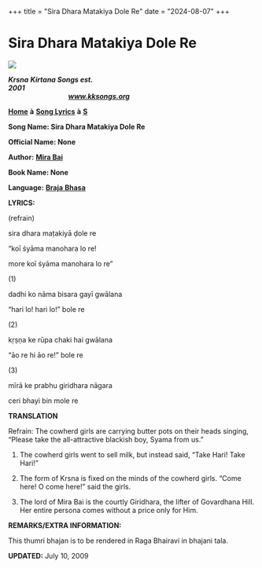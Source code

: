 +++
title = "Sira Dhara Matakiya Dole Re"
date = "2024-08-07"
+++

# Sira Dhara Matakiya Dole Re
[**![](http://kksongs.org/image_files/image002.jpg)**](http://kksongs.org/)

**_Krsna_** **_Kirtana Songs est. 2001_**                                                                                                                                                      **_www.kksongs.org_**

[**Home**](http://kksongs.org/) **à** [**Song Lyrics**](http://kksongs.org/lyrics.html) **à** [**S**](http://kksongs.org/songs/song_s.html)

**Song Name: Sira Dhara Matakiya Dole Re**

**Official Name: None**

**Author:** [**Mira Bai**](http://kksongs.org/authors/list/mirabai.html)

**Book Name: None**

**Language:** [**Braja** **Bhasa**](http://kksongs.org/language/list/braja_bhasa.html)

**LYRICS:**

(refrain)

sira dhara maṭakiyā ḍole re

“koī śyāma manohara lo re!

more koī śyāma manohara lo re”

(1)

dadhi ko nāma bisara gayī gwālana

“hari lo! hari lo!” bole re

(2)

kṛṣṇa ke rūpa chaki hai gwālana

“āo re hi āo re!” bole re

(3)

mīrā ke prabhu giridhara nāgara

ceri bhayi bin mole re

**TRANSLATION**

Refrain: The cowherd girls are carrying butter pots on their heads singing, “Please take the all-attractive blackish boy, Syama from us.”

1) The cowherd girls went to sell milk, but instead said, “Take Hari! Take Hari!”

2) The form of Krsna is fixed on the minds of the cowherd girls. “Come here! O come here!” said the girls.

3) The lord of Mira Bai is the courtly Giridhara, the lifter of Govardhana Hill. Her entire persona comes without a price only for Him.

**REMARKS/EXTRA INFORMATION:**

This thumri bhajan is to be rendered in Raga Bhairavi in bhajani tala.

**UPDATED:** July 10, 2009